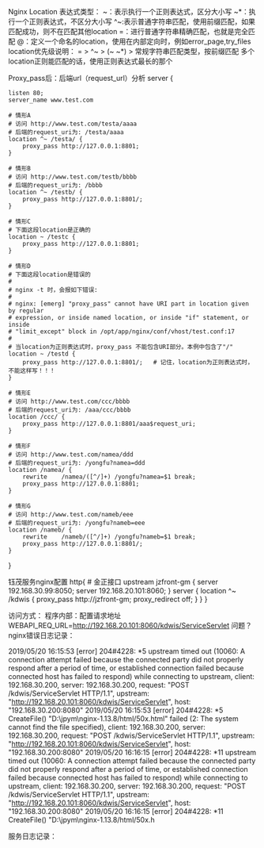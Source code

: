 Nginx Location 表达式类型：
     ~：表示执行一个正则表达式，区分大小写
     ~*：执行一个正则表达式，不区分大小写
     ^~:表示普通字符串匹配，使用前缀匹配，如果匹配成功，则不在匹配其他location
     =：进行普通字符串精确匹配，也就是完全匹配
     @：定义一个命名的location，使用在内部定向时，例如error_page,try_files
 location优先级说明：
    = > ^~ > (~ ~*) > 常规字符串匹配类型，按前缀匹配 多个location正则能匹配的话，使用正则表达式最长的那个

Proxy_pass后：后端url（request_url）分析
server {

    listen 80;
    server_name www.test.com

    # 情形A
    # 访问 http://www.test.com/testa/aaaa
    # 后端的request_uri为: /testa/aaaa
    location ^~ /testa/ {
        proxy_pass http://127.0.0.1:8801;
    }
    
    # 情形B
    # 访问 http://www.test.com/testb/bbbb
    # 后端的request_uri为: /bbbb
    location ^~ /testb/ {
        proxy_pass http://127.0.0.1:8801/;
    }

    # 情形C
    # 下面这段location是正确的
    location ~ /testc {
        proxy_pass http://127.0.0.1:8801;
    }

    # 情形D
    # 下面这段location是错误的
    #
    # nginx -t 时，会报如下错误: 
    #
    # nginx: [emerg] "proxy_pass" cannot have URI part in location given by regular 
    # expression, or inside named location, or inside "if" statement, or inside 
    # "limit_except" block in /opt/app/nginx/conf/vhost/test.conf:17
    # 
    # 当location为正则表达式时，proxy_pass 不能包含URI部分。本例中包含了"/"
    location ~ /testd {
        proxy_pass http://127.0.0.1:8801/;   # 记住，location为正则表达式时，不能这样写！！！
    }

    # 情形E
    # 访问 http://www.test.com/ccc/bbbb
    # 后端的request_uri为: /aaa/ccc/bbbb
    location /ccc/ {
        proxy_pass http://127.0.0.1:8801/aaa$request_uri;
    }

    # 情形F
    # 访问 http://www.test.com/namea/ddd
    # 后端的request_uri为: /yongfu?namea=ddd
    location /namea/ {
        rewrite    /namea/([^/]+) /yongfu?namea=$1 break;
        proxy_pass http://127.0.0.1:8801;
    }

    # 情形G
    # 访问 http://www.test.com/nameb/eee
    # 后端的request_uri为: /yongfu?nameb=eee
    location /nameb/ {
        rewrite    /nameb/([^/]+) /yongfu?nameb=$1 break;
        proxy_pass http://127.0.0.1:8801/;
    }

}



钰茂服务nginx配置 
http{
    # 金正接口
    upstream jzfront-gm {
        server 192.168.30.99:8050;
        server 192.168.20.101:8060;
    }
    server {
        location ^~ /kdwis {
                proxy_pass   http://jzfront-gm;
                proxy_redirect off;
        }
    }
}

访问方式：
程序内部：配置请求地址
    WEBAPI_REQ_URL=http://192.168.20.101:8060/kdwis/ServiceServlet
问题？
nginx错误日志记录：

2019/05/20 16:15:53 [error] 204#4228: *5 upstream timed out (10060: A connection attempt failed because the connected party did not properly respond after a period of time, or established connection failed because connected host has failed to respond) while connecting to upstream, client: 192.168.30.200, server: 192.168.30.200, request: "POST /kdwis/ServiceServlet HTTP/1.1", upstream: "http://192.168.20.101:8060/kdwis/ServiceServlet", host: "192.168.30.200:8080"
2019/05/20 16:15:53 [error] 204#4228: *5 CreateFile() "D:\jpym\nginx-1.13.8/html/50x.html" failed (2: The system cannot find the file specified), client: 192.168.30.200, server: 192.168.30.200, request: "POST /kdwis/ServiceServlet HTTP/1.1", upstream: "http://192.168.20.101:8060/kdwis/ServiceServlet", host: "192.168.30.200:8080"
2019/05/20 16:16:15 [error] 204#4228: *11 upstream timed out (10060: A connection attempt failed because the connected party did not properly respond after a period of time, or established connection failed because connected host has failed to respond) while connecting to upstream, client: 192.168.30.200, server: 192.168.30.200, request: "POST /kdwis/ServiceServlet HTTP/1.1", upstream: "http://192.168.20.101:8060/kdwis/ServiceServlet", host: "192.168.30.200:8080"
2019/05/20 16:16:15 [error] 204#4228: *11 CreateFile() "D:\jpym\nginx-1.13.8/html/50x.h


服务日志记录：
